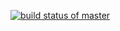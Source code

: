 [![build status of master](https://travis-ci.org/rzhong2/sw567.svg?branch=master)](https://travis-ci.org/rzhong2/sw567)
